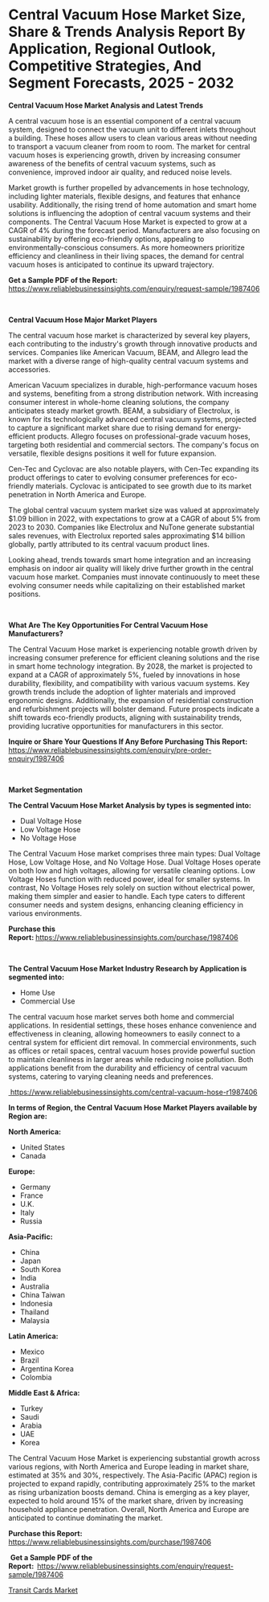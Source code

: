 <p><h1>Central Vacuum Hose Market Size, Share & Trends Analysis Report By Application, Regional Outlook, Competitive Strategies, And Segment Forecasts, 2025 - 2032</h1></p><p><strong>Central Vacuum Hose Market Analysis and Latest Trends</strong></p>
<p><p>A central vacuum hose is an essential component of a central vacuum system, designed to connect the vacuum unit to different inlets throughout a building. These hoses allow users to clean various areas without needing to transport a vacuum cleaner from room to room. The market for central vacuum hoses is experiencing growth, driven by increasing consumer awareness of the benefits of central vacuum systems, such as convenience, improved indoor air quality, and reduced noise levels.</p><p>Market growth is further propelled by advancements in hose technology, including lighter materials, flexible designs, and features that enhance usability. Additionally, the rising trend of home automation and smart home solutions is influencing the adoption of central vacuum systems and their components. The Central Vacuum Hose Market is expected to grow at a CAGR of 4% during the forecast period. Manufacturers are also focusing on sustainability by offering eco-friendly options, appealing to environmentally-conscious consumers. As more homeowners prioritize efficiency and cleanliness in their living spaces, the demand for central vacuum hoses is anticipated to continue its upward trajectory.</p></p>
<p><strong>Get a Sample PDF of the Report:&nbsp;</strong> <a href="https://www.reliablebusinessinsights.com/enquiry/request-sample/1987406?utm_campaign=2354&utm_medium=2&utm_source=Github&utm_content=ia&utm_term=08022025&utm_id=central-vacuum-hose">https://www.reliablebusinessinsights.com/enquiry/request-sample/1987406</a></p>
<p>&nbsp;</p>
<p><strong>Central Vacuum Hose Major Market Players</strong></p>
<p><p>The central vacuum hose market is characterized by several key players, each contributing to the industry's growth through innovative products and services. Companies like American Vacuum, BEAM, and Allegro lead the market with a diverse range of high-quality central vacuum systems and accessories.</p><p>American Vacuum specializes in durable, high-performance vacuum hoses and systems, benefiting from a strong distribution network. With increasing consumer interest in whole-home cleaning solutions, the company anticipates steady market growth. BEAM, a subsidiary of Electrolux, is known for its technologically advanced central vacuum systems, projected to capture a significant market share due to rising demand for energy-efficient products. Allegro focuses on professional-grade vacuum hoses, targeting both residential and commercial sectors. The company's focus on versatile, flexible designs positions it well for future expansion.</p><p>Cen-Tec and Cyclovac are also notable players, with Cen-Tec expanding its product offerings to cater to evolving consumer preferences for eco-friendly materials. Cyclovac is anticipated to see growth due to its market penetration in North America and Europe.</p><p>The global central vacuum system market size was valued at approximately $1.09 billion in 2022, with expectations to grow at a CAGR of about 5% from 2023 to 2030. Companies like Electrolux and NuTone generate substantial sales revenues, with Electrolux reported sales approximating $14 billion globally, partly attributed to its central vacuum product lines.</p><p>Looking ahead, trends towards smart home integration and an increasing emphasis on indoor air quality will likely drive further growth in the central vacuum hose market. Companies must innovate continuously to meet these evolving consumer needs while capitalizing on their established market positions.</p></p>
<p>&nbsp;</p>
<p><strong>What Are The Key Opportunities For Central Vacuum Hose Manufacturers?</strong></p>
<p><p>The Central Vacuum Hose market is experiencing notable growth driven by increasing consumer preference for efficient cleaning solutions and the rise in smart home technology integration. By 2028, the market is projected to expand at a CAGR of approximately 5%, fueled by innovations in hose durability, flexibility, and compatibility with various vacuum systems. Key growth trends include the adoption of lighter materials and improved ergonomic designs. Additionally, the expansion of residential construction and refurbishment projects will bolster demand. Future prospects indicate a shift towards eco-friendly products, aligning with sustainability trends, providing lucrative opportunities for manufacturers in this sector.</p></p>
<p><strong>Inquire or Share Your Questions If Any Before Purchasing This Report:</strong> <a href="https://www.reliablebusinessinsights.com/enquiry/pre-order-enquiry/1987406?utm_campaign=2354&utm_medium=2&utm_source=Github&utm_content=ia&utm_term=08022025&utm_id=central-vacuum-hose">https://www.reliablebusinessinsights.com/enquiry/pre-order-enquiry/1987406</a></p>
<p>&nbsp;</p>
<p><strong>Market Segmentation</strong></p>
<p><strong>The Central Vacuum Hose Market Analysis by types is segmented into:</strong></p>
<p><ul><li>Dual Voltage Hose</li><li>Low Voltage Hose</li><li>No Voltage Hose</li></ul></p>
<p><p>The Central Vacuum Hose market comprises three main types: Dual Voltage Hose, Low Voltage Hose, and No Voltage Hose. Dual Voltage Hoses operate on both low and high voltages, allowing for versatile cleaning options. Low Voltage Hoses function with reduced power, ideal for smaller systems. In contrast, No Voltage Hoses rely solely on suction without electrical power, making them simpler and easier to handle. Each type caters to different consumer needs and system designs, enhancing cleaning efficiency in various environments.</p></p>
<p><strong>Purchase this Report:&nbsp;</strong><a href="https://www.reliablebusinessinsights.com/purchase/1987406?utm_campaign=2354&utm_medium=2&utm_source=Github&utm_content=ia&utm_term=08022025&utm_id=central-vacuum-hose">https://www.reliablebusinessinsights.com/purchase/1987406</a></p>
<p>&nbsp;</p>
<p><strong>The Central Vacuum Hose Market Industry Research by Application is segmented into:</strong></p>
<p><ul><li>Home Use</li><li>Commercial Use</li></ul></p>
<p><p>The central vacuum hose market serves both home and commercial applications. In residential settings, these hoses enhance convenience and effectiveness in cleaning, allowing homeowners to easily connect to a central system for efficient dirt removal. In commercial environments, such as offices or retail spaces, central vacuum hoses provide powerful suction to maintain cleanliness in larger areas while reducing noise pollution. Both applications benefit from the durability and efficiency of central vacuum systems, catering to varying cleaning needs and preferences.</p></p>
<p><a href="https://www.reliablebusinessinsights.com/central-vacuum-hose-r1987406?utm_campaign=2354&utm_medium=2&utm_source=Github&utm_content=ia&utm_term=08022025&utm_id=central-vacuum-hose">&nbsp;https://www.reliablebusinessinsights.com/central-vacuum-hose-r1987406</a></p>
<p><strong>In terms of Region, the Central Vacuum Hose Market Players available by Region are:</strong></p>
<p>
    <p> <strong> North America: </strong>
        <ul>
            <li>United States</li>
            <li>Canada</li>
        </ul>
        </p> 
    <p> <strong> Europe: </strong>
        <ul>
            <li>Germany</li>
            <li>France</li>
            <li>U.K.</li>
            <li>Italy</li>
            <li>Russia</li>
        </ul>
        </p> 
    <p> <strong> Asia-Pacific: </strong>
        <ul>
            <li>China</li>
            <li>Japan</li>
            <li>South Korea</li>
            <li>India</li>
            <li>Australia</li>
            <li>China Taiwan</li>
            <li>Indonesia</li>
            <li>Thailand</li>
            <li>Malaysia</li>
        </ul>
        </p> 
    <p> <strong> Latin America: </strong>
        <ul>
            <li>Mexico</li>
            <li>Brazil</li>
            <li>Argentina Korea</li>
            <li>Colombia</li>
        </ul>
        </p> 
    <p> <strong> Middle East & Africa: </strong>
        <ul>
            <li>Turkey</li>
            <li>Saudi</li>
            <li>Arabia</li>
            <li>UAE</li>
            <li>Korea</li>
        </ul>
    </p>
    </p>
<p><p>The Central Vacuum Hose Market is experiencing substantial growth across various regions, with North America and Europe leading in market share, estimated at 35% and 30%, respectively. The Asia-Pacific (APAC) region is projected to expand rapidly, contributing approximately 25% to the market as rising urbanization boosts demand. China is emerging as a key player, expected to hold around 15% of the market share, driven by increasing household appliance penetration. Overall, North America and Europe are anticipated to continue dominating the market.</p></p>
<p><strong>Purchase this Report: </strong><a href="https://www.reliablebusinessinsights.com/purchase/1987406?utm_campaign=2354&utm_medium=2&utm_source=Github&utm_content=ia&utm_term=08022025&utm_id=central-vacuum-hose">https://www.reliablebusinessinsights.com/purchase/1987406</a></p>
<p>&nbsp;<strong>Get a Sample PDF of the Report:&nbsp;&nbsp;</strong><a href="https://www.reliablebusinessinsights.com/enquiry/request-sample/1987406?utm_campaign=2354&utm_medium=2&utm_source=Github&utm_content=ia&utm_term=08022025&utm_id=central-vacuum-hose">https://www.reliablebusinessinsights.com/enquiry/request-sample/1987406</a></p>
<p><strong></strong></p>
<p><p><a href="https://github.com/domoniqueluoma76/Market-Research-Report-List-1/blob/main/transit-cards-market.md?utm_campaign=2354&utm_medium=2&utm_source=Github&utm_content=ia&utm_term=08022025&utm_id=central-vacuum-hose">Transit Cards Market</a></p></p>